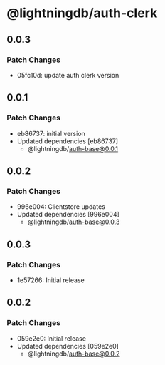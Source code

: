 # @lightningdb/auth-clerk

## 0.0.3

### Patch Changes

- 05fc10d: update auth clerk version

## 0.0.1

### Patch Changes

- eb86737: initial version
- Updated dependencies [eb86737]
  - @lightningdb/auth-base@0.0.1

## 0.0.2

### Patch Changes

- 996e004: Clientstore updates
- Updated dependencies [996e004]
  - @lightningdb/auth-base@0.0.3

## 0.0.3

### Patch Changes

- 1e57266: Initial release

## 0.0.2

### Patch Changes

- 059e2e0: Initial release
- Updated dependencies [059e2e0]
  - @lightningdb/auth-base@0.0.2
